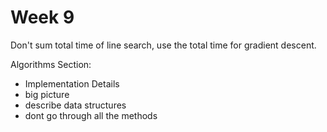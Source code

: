 # Week 9

Don't sum total time of line search, use the total time for gradient descent.

Algorithms Section:

- Implementation Details
- big picture
- describe data structures
- dont go through all the methods
